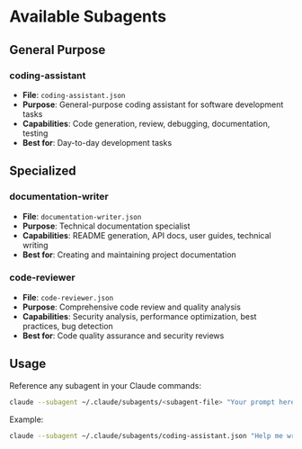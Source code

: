 # Available Subagents

## General Purpose

### coding-assistant
- **File**: `coding-assistant.json`
- **Purpose**: General-purpose coding assistant for software development tasks
- **Capabilities**: Code generation, review, debugging, documentation, testing
- **Best for**: Day-to-day development tasks

## Specialized

### documentation-writer
- **File**: `documentation-writer.json`
- **Purpose**: Technical documentation specialist
- **Capabilities**: README generation, API docs, user guides, technical writing
- **Best for**: Creating and maintaining project documentation

### code-reviewer
- **File**: `code-reviewer.json`
- **Purpose**: Comprehensive code review and quality analysis
- **Capabilities**: Security analysis, performance optimization, best practices, bug detection
- **Best for**: Code quality assurance and security reviews

## Usage

Reference any subagent in your Claude commands:

```bash
claude --subagent ~/.claude/subagents/<subagent-file> "Your prompt here"
```

Example:
```bash
claude --subagent ~/.claude/subagents/coding-assistant.json "Help me write a REST API endpoint"
```